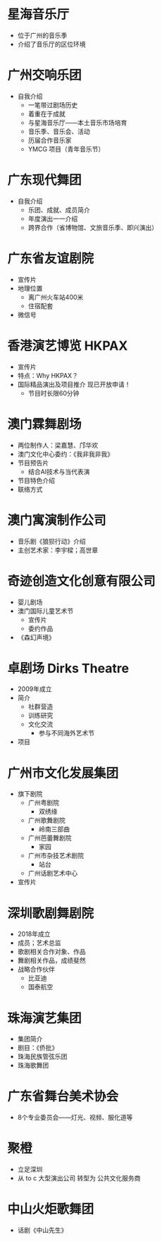# 星海音乐厅

- 位于广州的音乐季
- 介绍了音乐厅的区位环境

# 广州交响乐团

- 自我介绍
	- 一笔带过剧场历史
	- 着重在于成就
	- 与星海音乐厅——本土音乐市场培育
	- 音乐季、音乐会、活动
	- 历届合作音乐家
	- YMCG 项目（青年音乐节）

# 广东现代舞团

- 自我介绍
	- 乐团、成就、成员简介
	- 年度演出一一介绍
	- 跨界合作（省博物馆、文旅音乐季、即兴演出）

# 广东省友谊剧院

- 宣传片
- 地理位置
	- 离广州火车站400米
	- 住宿配套
- 微信号

# 香港演艺博览 HKPAX

- 宣传片
- 特点：Why HKPAX？
- 国际精品演出及项目推介 现已开放申请！
	- 节目时长限60分钟

# 澳门霖舞剧场

- 两位制作人：梁嘉慧、邝华欢
- 澳门文化中心委约：《我非我非我》
- 节目预告片
	- 结合AI技术与当代表演
- 节目特色介绍
- 联络方式

# 澳门寓演制作公司

- 音乐剧《狼狈行动》介绍
- 主创艺术家：李宇樑；高世章

# 奇迹创造文化创意有限公司

- 婴儿剧场
- 澳门国际儿童艺术节
	- 宣传片
	- 委约作品
- 《森幻声境》

# 卓剧场 Dirks Theatre

- 2009年成立
- 简介
	- 社群营造
	- 训练研究
	- 文化交流
		- 参与不同海外艺术节
- 项目

# 广州市文化发展集团

- 旗下剧院
	- 广州粤剧院
		- 双绣缘
	- 广州歌舞剧院
		- 岭南三部曲
	- 广州芭蕾舞剧院
		- 家园
	-  广州市杂技艺术剧院
		- 站台
	- 广州话剧艺术中心
- 宣传片

# 深圳歌剧舞剧院

- 2018年成立
- 成员；艺术总监
- 歌剧相关合作对象、作品
- 舞剧相关作品，成绩斐然
- 战略合作伙伴
	- 比亚迪
	- 国泰航空

# 珠海演艺集团

- 集团简介
- 剧目：《侨批》
- 珠海民族管弦乐团
- 珠海歌舞团

# 广东省舞台美术协会

- 8个专业委员会——灯光、视频、服化道等

# 聚橙

- 立足深圳
- 从 to c 大型演出公司 转型为 公共文化服务商

# 中山火炬歌舞团

- 话剧《中山先生》